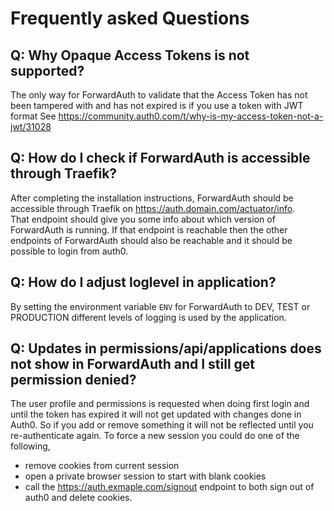 # Frequently asked Questions

## Q: Why Opaque Access Tokens is not supported?
The only way for ForwardAuth to validate that the Access Token has not been tampered with and has not expired is if you
use a token with JWT format See https://community.auth0.com/t/why-is-my-access-token-not-a-jwt/31028

## Q: How do I check if ForwardAuth is accessible through Traefik?
After completing the installation instructions, ForwardAuth should be accessible through Traefik on 
https://auth.domain.com/actuator/info.  
That endpoint should give you some info about which version of ForwardAuth is running.
If that endpoint is reachable then the other endpoints of ForwardAuth should also be
reachable and it should be possible to login from auth0.

## Q: How do I adjust loglevel in application?
By setting the environment variable `ENV` for ForwardAuth to DEV, TEST or PRODUCTION different levels of
logging is used by the application.

## Q: Updates in permissions/api/applications does not show in ForwardAuth and I still get permission denied?
The user profile and permissions is requested when doing first login and until the token has expired it will
not get updated with changes done in Auth0. So if you add or remove something it will not be reflected until 
you re-authenticate again. To force a new session you could do one of the following, 
- remove cookies from current session
- open a private browser session to start with blank cookies
- call the https://auth.exmaple.com/signout endpoint to both sign out of auth0 and delete cookies.